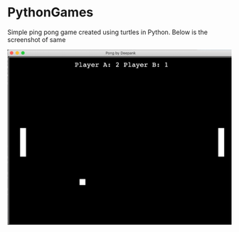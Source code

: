 # PythonGames

Simple ping pong game created using turtles in Python. Below is the screenshot of same


![Game Demo](https://github.com/Deepankkhurana/PythonGames/blob/master/pingpong.png)
